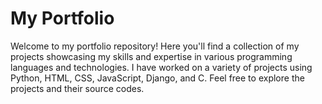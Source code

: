 # My Portfolio
Welcome to my portfolio repository! Here you'll find a collection of my projects showcasing my skills and expertise in various programming languages and technologies. I have worked on a variety of projects using Python, HTML, CSS, JavaScript, Django, and C. Feel free to explore the projects and their source codes.
